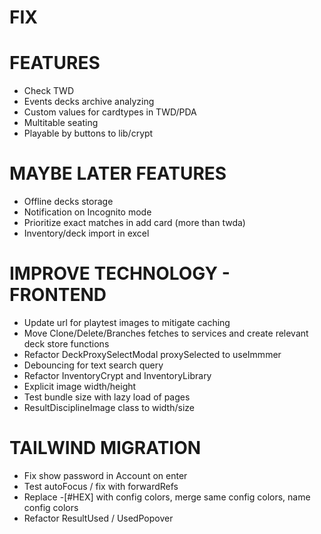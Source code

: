 # FIX

# FEATURES
- Check TWD
- Events decks archive analyzing
- Custom values for cardtypes in TWD/PDA
- Multitable seating
- Playable by buttons to lib/crypt

# MAYBE LATER FEATURES
- Offline decks storage
- Notification on Incognito mode
- Prioritize exact matches in add card (more than twda)
- Inventory/deck import in excel

# IMPROVE TECHNOLOGY - FRONTEND
- Update url for playtest images to mitigate caching
- Move Clone/Delete/Branches fetches to services and create relevant deck store functions
- Refactor DeckProxySelectModal proxySelected to useImmmer
- Debouncing for text search query
- Refactor InventoryCrypt and InventoryLibrary
- Explicit image width/height
- Test bundle size with lazy load of pages
- ResultDisciplineImage class to width/size

# TAILWIND MIGRATION
- Fix show password in Account on enter
- Test autoFocus / fix with forwardRefs
- Replace -[#HEX] with config colors, merge same config colors, name config colors
- Refactor ResultUsed / UsedPopover
